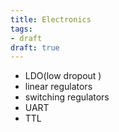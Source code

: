 ```yaml
---
title: Electronics
tags:
- draft
draft: true
---
```


- LDO(low dropout )
- linear regulators
- switching regulators
- UART
- TTL